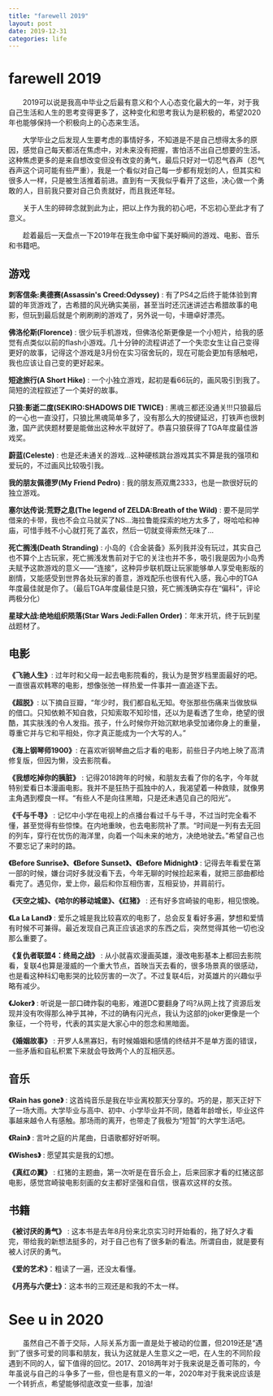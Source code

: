 ```yaml
---
title: "farewell 2019"
layout: post
date: 2019-12-31
categories: life
---
```


# farewell 2019

&emsp;&emsp;2019可以说是我高中毕业之后最有意义和个人心态变化最大的一年，对于我自己生活和人生的思考变得更多了，这种变化和思考我认为是积极的，希望2020年也能够保持一个积极向上的心态来生活。

&emsp;&emsp;大学毕业之后发现人生要考虑的事情好多，不知道是不是自己想得太多的原因，感觉自己每天都活在焦虑中，对未来没有把握，害怕活不出自己想要的生活。这种焦虑更多的是来自想改变但没有改变的勇气，最后只好对一切忍气吞声（忍气吞声这个词可能有些严重），我是一个看似对自己每一步都有规划的人，但其实和很多人一样，只是被生活推着前进。直到有一天我似乎看开了这些，决心做一个勇敢的人，目前我只要对自己负责就好，而且我还年轻。

&emsp;&emsp;关于人生的碎碎念就到此为止，把以上作为我的初心吧，不忘初心至此才有了意义。

&emsp;&emsp;趁着最后一天盘点一下2019年在我生命中留下美好瞬间的游戏、电影、音乐和书籍吧。

## 游戏

**刺客信条:奥德赛(Assassin's Creed:Odyssey)** : 有了PS4之后终于能体验到育碧的年货游戏了，古希腊的风光确实美丽，甚至当时还沉迷讲述古希腊故事的电影，但玩到最后就是个刷刷刷的游戏了，另外说一句，卡珊卓好漂亮。

**佛洛伦斯(Florence)** : 很少玩手机游戏，但佛洛伦斯更像是一个小短片，给我的感觉有点类似以前的flash小游戏。几十分钟的流程讲述了一个失恋女生让自己变得更好的故事，记得这个游戏是3月份在实习宿舍玩的，现在可能会更加有感触吧，我也应该让自己变的更好起来。

**短途旅行(A Short Hike)** : 一个小独立游戏，起初是看66玩的，画风吸引到我了。简短的流程叙述了一个美好的故事。

**只狼:影逝二度(SEKIRO:SHADOWS DIE TWICE)** : 黑魂三都还没通关!!!只狼最后的一心也一直没打，只狼比黑魂简单多了，没有那么大的按键延迟，打铁声也很刺激，国产武侠题材要是能做出这种水平就好了。恭喜只狼获得了TGA年度最佳游戏奖。

**蔚蓝(Celeste)** : 也是还未通关的游戏...这种硬核跳台游戏其实不算是我的强项和爱玩的，不过画风比较吸引我。

**我的朋友佩德罗(My Friend Pedro)** : 我的朋友燕双鹰2333，也是一款很好玩的独立游戏。

**塞尔达传说:荒野之息(The legend of ZELDA:Breath of the Wild)** : 要不是同学借来的卡带，我也不会立马就买了NS...海拉鲁能探索的地方太多了，呀哈哈和神庙，可惜手贱不小心就打死了盖农，然后一切就变得索然无味了...

**死亡搁浅(Death Stranding)** : 小岛的《合金装备》系列我并没有玩过，其实自己也不算个上古玩家，死亡搁浅发售前对于它的关注也并不多，吸引我是因为小岛秀夫赋予这款游戏的意义——“连接”，这种异步联机既让玩家能够单人享受电影版的剧情，又能感受到世界各处玩家的善意，游戏配乐也很有代入感，我心中的TGA年度最佳就是你了。（最后TGA年度最佳是只狼，死亡搁浅确实存在“偏科”，评论两极分化）

**星球大战:绝地组织陨落(Star Wars Jedi:Fallen Order)**：年末开坑，终于玩到星战题材了。

## 电影

**《飞驰人生》**: 过年时和父母一起去电影院看的，我认为是贺岁档里面最好的吧。一直很喜欢韩寒的电影，想像张弛一样热爱一件事并一直追逐下去。

**《超脱》**: 以下摘自豆瓣，“年少时，我们都自私无知。夸张那些伤痛来当做放纵的借口。只知依赖不知自救，只知索取不知珍惜，还以为是看透了生命，绝望的很酷，其实肤浅的令人发指。孩子，什么时候你开始沉默地承受加诸你身上的重量，尊重它并与它和平相处，你才真正能成为一个大写的人。”

**《海上钢琴师1900》**: 在喜欢听钢琴曲之后才看的电影，前些日子内地上映了高清修复版，但因为懒，没去影院看。

**《我想吃掉你的胰脏》** : 记得2018跨年的时候，和朋友去看了你的名字，今年就特别爱看日本漫画电影。我并不是狂热于孤独中的人，我渴望着一种救赎，就像男主角遇到樱良一样。“有些人不是向往黑暗，只是还未遇见自己的阳光”。

**《千与千寻》** : 记忆中小学在电视上的点播台看过千与千寻，不过当时完全看不懂，甚至觉得有些惊悚。在内地重映，也去电影院补了票。“时间是一列有去无回的列车，穿行在忧伤的海洋里，向着一个叫未来的地方，决绝地驶去。”希望自己也不要忘记了来时的路。

**《Before Sunrise》、《Before Sunset》、《Before Midnight》** : 记得去年看爱在第一部的时候，嫌台词好多就没看下去，今年无聊的时候捡起来看，就把三部曲都给看完了。遇见你，爱上你，最后和你互相伤害，互相妥协，并肩前行。

**《天空之城》、《哈尔的移动城堡》、《红猪》** : 还有好多宫崎骏的电影，相见恨晚。

**《La La Land》** : 爱乐之城是我比较喜欢的电影了，总会反复看好多遍，梦想和爱情有时候不可兼得。最近发现自己真正应该追求的东西之后，突然觉得其他一切也没那么重要了。

**《复仇者联盟4：终局之战》** : 从小就喜欢漫画英雄，漫改电影基本上都回去影院看，复联4也算是漫威的一个重大节点，首映当天去看的，很多场景真的很感动，也是看这种科幻电影哭的比较厉害的一次了。不过复联4后，对英雄片的兴趣似乎略有减少。

**《Joker》** : 听说是一部口碑炸裂的电影，难道DC要翻身了吗?从网上找了资源后发现并没有吹得那么神乎其神，不过的确有闪光点，我认为这部的joker更像是一个象征，一个符号，代表的其实是大家心中的怨念和黑暗面。

**《婚姻故事》** : 开罗人&黑寡妇，有时候婚姻和感情的终结并不是单方面的错误，一些矛盾和自私积累下来就会导致两个人的互相厌恶。

## 音乐

**《Rain has gone》** : 这首纯音乐是我在毕业离校那天分享的。巧的是，那天正好下了一场大雨。大学毕业与高中、初中、小学毕业并不同，随着年龄增长，毕业这件事越来越令人有感触。那场雨的离开，也带走了我极为“短暂”的大学生活吧。

**《Rain》** : 言叶之庭的片尾曲，日语歌都好好听啊。

**《Wishes》** : 愿望其实是我的幻想。

**《真红の翼》** : 红猪的主题曲，第一次听是在音乐会上，后来回家才看的红猪这部电影，感觉宫崎骏电影刻画的女主都好坚强和自信，很喜欢这样的女孩。

## 书籍

**《被讨厌的勇气》** : 这本书是去年8月份来北京实习时开始看的，拖了好久才看完，带给我的新想法挺多的，对于自己也有了很多新的看法。所谓自由，就是要有被人讨厌的勇气。

**《爱的艺术》**：粗读了一遍，还没太看懂。

**《月亮与六便士》**：这本书的三观还是和我的不太一样。  

# See u in 2020
&emsp;&emsp;虽然自己不善于交际，人际关系方面一直是处于被动的位置，但2019还是“遇到”了很多可爱的同事和朋友，我认为这就是人生意义之一吧，在人生的不同阶段遇到不同的人，留下值得的回忆。2017、2018两年对于我来说是乏善可陈的，今年虽说与自己的斗争多了一些，但也是有意义的一年，2020年对于我来说应该是一个转折点，希望能够彻底改变一些事，加油!
